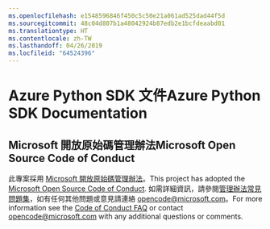 ```yaml
---
ms.openlocfilehash: e1548596846f450c5c50e21a061ad525dad44f5d
ms.sourcegitcommit: 48c04d807b1a48042924b87edb2e1bcfdeaabd01
ms.translationtype: HT
ms.contentlocale: zh-TW
ms.lasthandoff: 04/26/2019
ms.locfileid: "64524396"
---
```

# <a name="azure-python-sdk-documentation"></a><span data-ttu-id="a5d55-101">Azure Python SDK 文件</span><span class="sxs-lookup"><span data-stu-id="a5d55-101">Azure Python SDK Documentation</span></span>

## <a name="microsoft-open-source-code-of-conduct"></a><span data-ttu-id="a5d55-102">Microsoft 開放原始碼管理辦法</span><span class="sxs-lookup"><span data-stu-id="a5d55-102">Microsoft Open Source Code of Conduct</span></span>
<span data-ttu-id="a5d55-103">此專案採用 [Microsoft 開放原始碼管理辦法](https://opensource.microsoft.com/codeofconduct/)。</span><span class="sxs-lookup"><span data-stu-id="a5d55-103">This project has adopted the [Microsoft Open Source Code of Conduct](https://opensource.microsoft.com/codeofconduct/).</span></span>
<span data-ttu-id="a5d55-104">如需詳細資訊，請參閱[管理辦法常見問題集](https://opensource.microsoft.com/codeofconduct/faq/)，如有任何其他問題或意見請連絡 [opencode@microsoft.com](mailto:opencode@microsoft.com)。</span><span class="sxs-lookup"><span data-stu-id="a5d55-104">For more information see the [Code of Conduct FAQ](https://opensource.microsoft.com/codeofconduct/faq/) or contact [opencode@microsoft.com](mailto:opencode@microsoft.com) with any additional questions or comments.</span></span>
